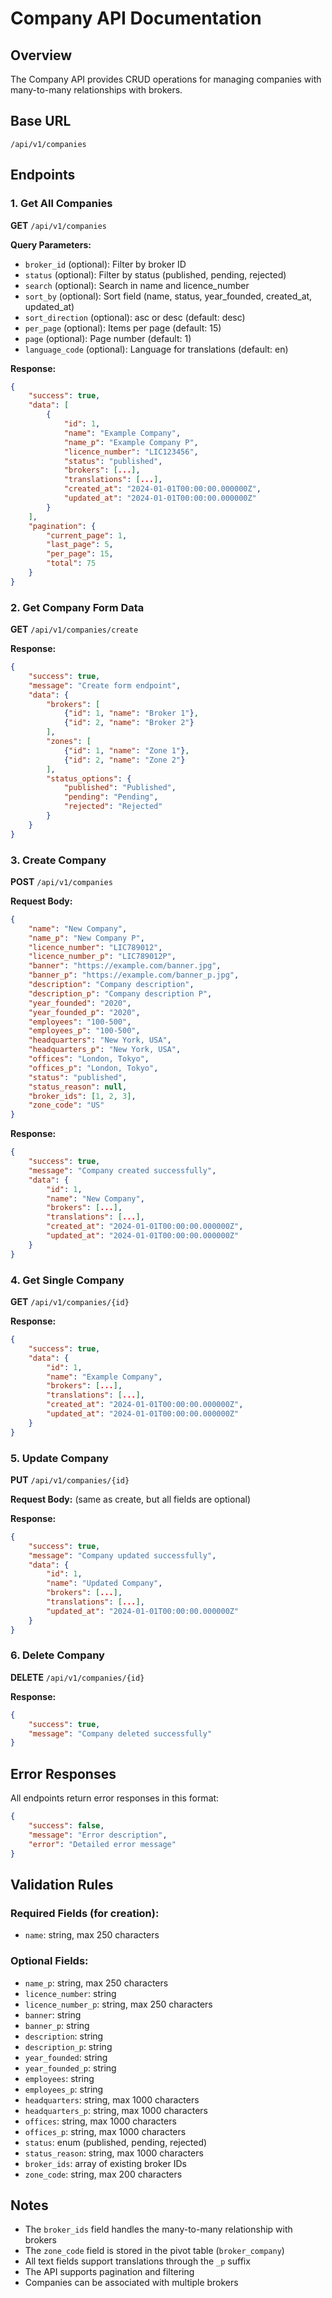 # Company API Documentation

## Overview
The Company API provides CRUD operations for managing companies with many-to-many relationships with brokers.

## Base URL
`/api/v1/companies`

## Endpoints

### 1. Get All Companies
**GET** `/api/v1/companies`

**Query Parameters:**
- `broker_id` (optional): Filter by broker ID
- `status` (optional): Filter by status (published, pending, rejected)
- `search` (optional): Search in name and licence_number
- `sort_by` (optional): Sort field (name, status, year_founded, created_at, updated_at)
- `sort_direction` (optional): asc or desc (default: desc)
- `per_page` (optional): Items per page (default: 15)
- `page` (optional): Page number (default: 1)
- `language_code` (optional): Language for translations (default: en)

**Response:**
```json
{
    "success": true,
    "data": [
        {
            "id": 1,
            "name": "Example Company",
            "name_p": "Example Company P",
            "licence_number": "LIC123456",
            "status": "published",
            "brokers": [...],
            "translations": [...],
            "created_at": "2024-01-01T00:00:00.000000Z",
            "updated_at": "2024-01-01T00:00:00.000000Z"
        }
    ],
    "pagination": {
        "current_page": 1,
        "last_page": 5,
        "per_page": 15,
        "total": 75
    }
}
```

### 2. Get Company Form Data
**GET** `/api/v1/companies/create`

**Response:**
```json
{
    "success": true,
    "message": "Create form endpoint",
    "data": {
        "brokers": [
            {"id": 1, "name": "Broker 1"},
            {"id": 2, "name": "Broker 2"}
        ],
        "zones": [
            {"id": 1, "name": "Zone 1"},
            {"id": 2, "name": "Zone 2"}
        ],
        "status_options": {
            "published": "Published",
            "pending": "Pending",
            "rejected": "Rejected"
        }
    }
}
```

### 3. Create Company
**POST** `/api/v1/companies`

**Request Body:**
```json
{
    "name": "New Company",
    "name_p": "New Company P",
    "licence_number": "LIC789012",
    "licence_number_p": "LIC789012P",
    "banner": "https://example.com/banner.jpg",
    "banner_p": "https://example.com/banner_p.jpg",
    "description": "Company description",
    "description_p": "Company description P",
    "year_founded": "2020",
    "year_founded_p": "2020",
    "employees": "100-500",
    "employees_p": "100-500",
    "headquarters": "New York, USA",
    "headquarters_p": "New York, USA",
    "offices": "London, Tokyo",
    "offices_p": "London, Tokyo",
    "status": "published",
    "status_reason": null,
    "broker_ids": [1, 2, 3],
    "zone_code": "US"
}
```

**Response:**
```json
{
    "success": true,
    "message": "Company created successfully",
    "data": {
        "id": 1,
        "name": "New Company",
        "brokers": [...],
        "translations": [...],
        "created_at": "2024-01-01T00:00:00.000000Z",
        "updated_at": "2024-01-01T00:00:00.000000Z"
    }
}
```

### 4. Get Single Company
**GET** `/api/v1/companies/{id}`

**Response:**
```json
{
    "success": true,
    "data": {
        "id": 1,
        "name": "Example Company",
        "brokers": [...],
        "translations": [...],
        "created_at": "2024-01-01T00:00:00.000000Z",
        "updated_at": "2024-01-01T00:00:00.000000Z"
    }
}
```

### 5. Update Company
**PUT** `/api/v1/companies/{id}`

**Request Body:** (same as create, but all fields are optional)

**Response:**
```json
{
    "success": true,
    "message": "Company updated successfully",
    "data": {
        "id": 1,
        "name": "Updated Company",
        "brokers": [...],
        "translations": [...],
        "updated_at": "2024-01-01T00:00:00.000000Z"
    }
}
```

### 6. Delete Company
**DELETE** `/api/v1/companies/{id}`

**Response:**
```json
{
    "success": true,
    "message": "Company deleted successfully"
}
```

## Error Responses

All endpoints return error responses in this format:

```json
{
    "success": false,
    "message": "Error description",
    "error": "Detailed error message"
}
```

## Validation Rules

### Required Fields (for creation):
- `name`: string, max 250 characters

### Optional Fields:
- `name_p`: string, max 250 characters
- `licence_number`: string
- `licence_number_p`: string, max 250 characters
- `banner`: string
- `banner_p`: string
- `description`: string
- `description_p`: string
- `year_founded`: string
- `year_founded_p`: string
- `employees`: string
- `employees_p`: string
- `headquarters`: string, max 1000 characters
- `headquarters_p`: string, max 1000 characters
- `offices`: string, max 1000 characters
- `offices_p`: string, max 1000 characters
- `status`: enum (published, pending, rejected)
- `status_reason`: string, max 1000 characters
- `broker_ids`: array of existing broker IDs
- `zone_code`: string, max 200 characters

## Notes

- The `broker_ids` field handles the many-to-many relationship with brokers
- The `zone_code` field is stored in the pivot table (`broker_company`)
- All text fields support translations through the `_p` suffix
- The API supports pagination and filtering
- Companies can be associated with multiple brokers 